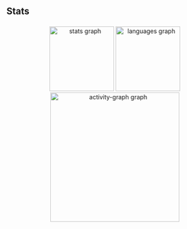 <h2 align="left">Stats</h2>

###

<div align="center">
  <img src="https://github-readme-stats.vercel.app/api?username=caslurec&hide_title=false&hide_rank=false&show_icons=true&include_all_commits=true&count_private=true&disable_animations=false&theme=gruvbox_light&locale=en&hide_border=false&order=1" height="150" alt="stats graph"  />
  <img src="https://github-readme-stats.vercel.app/api/top-langs?username=caslurec&locale=en&hide_title=false&layout=compact&card_width=320&langs_count=5&theme=gruvbox_light&hide_border=false&order=2" height="150" alt="languages graph"  />
  <img src="https://github-readme-activity-graph.vercel.app/graph?username=caslurec&radius=16&theme=gruvbox&area=true&order=5" height="300" alt="activity-graph graph"  />
</div>

###

